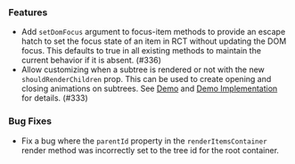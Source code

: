 ### Features

- Add `setDomFocus` argument to focus-item methods to provide an escape hatch to set the focus state of an item in RCT
  without updating the DOM focus. This defaults to true in all existing methods to maintain the current behavior if
  it is absent. (#336)
- Allow customizing when a subtree is rendered or not with the new `shouldRenderChildren` prop. This can be used to 
  create opening and closing animations on subtrees. See [Demo](https://rct.lukasbach.com/storybook/?path=/story/core-basic-examples--animated-expanding-and-collapsing)
  and [Demo Implementation](https://github.com/lukasbach/react-complex-tree/blob/main/packages/core/src/stories/BasicExamples.stories.tsx#L561) for details. (#333)

### Bug Fixes

- Fix a bug where the `parentId` property in the `renderItemsContainer` render method was incorrectly set to the tree id
  for the root container.